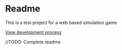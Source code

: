# Readme

This is a test project for a web based simulation game 

[View development process](./documentation/development.md)

//TODO: Complete readme